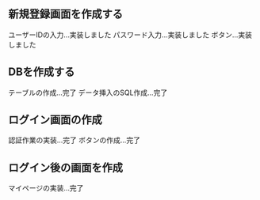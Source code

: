 ## 新規登録画面を作成する
ユーザーIDの入力...実装しました
パスワード入力...実装しました
ボタン...実装しました
## DBを作成する
テーブルの作成...完了
データ挿入のSQL作成...完了
## ログイン画面の作成
認証作業の実装...完了
ボタンの作成...完了
## ログイン後の画面を作成
マイページの実装...完了